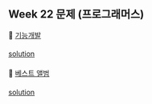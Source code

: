 ## Week 22 문제 (프로그래머스)



👀 [기능개발](https://programmers.co.kr/learn/courses/30/lessons/42586)
####
[solution](https://github.com/DohyunYoun/study/blob/master/src/main/java/algorithm/structure/Programmers42586.java)
####


👀 [베스트 앨범](https://programmers.co.kr/learn/courses/30/lessons/42579)
####
[solution](https://github.com/DohyunYoun/study/blob/master/src/main/java/algorithm/structure/Programmers42579.java)
####
